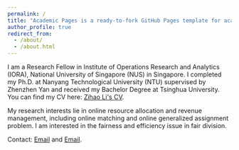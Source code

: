 ```yaml
---
permalink: /
title: "Academic Pages is a ready-to-fork GitHub Pages template for academic personal websites"
author_profile: true
redirect_from: 
  - /about/
  - /about.html
---
```


I am a Research Fellow in Institute of Operations Research and Analytics (IORA), National University of Singapore (NUS) in Singapore. I completed my Ph.D. at Nanyang Technological University (NTU) supervised by Zhenzhen Yan and received my Bachelor Degree at Tsinghua University. You can find my CV here: [Zihao Li's CV](../assets/resume_ZihaoLi.pdf).

My research interests lie in online resource allocation and revenue management, including online matching and online generalized assignment problem. I am interested in the fairness and efficiency issue in fair division.

Contact: [Email](mailto:thuneetenin@gmail.com) and [Email](mailto:zihao004@e.ntu.edu.sg).
